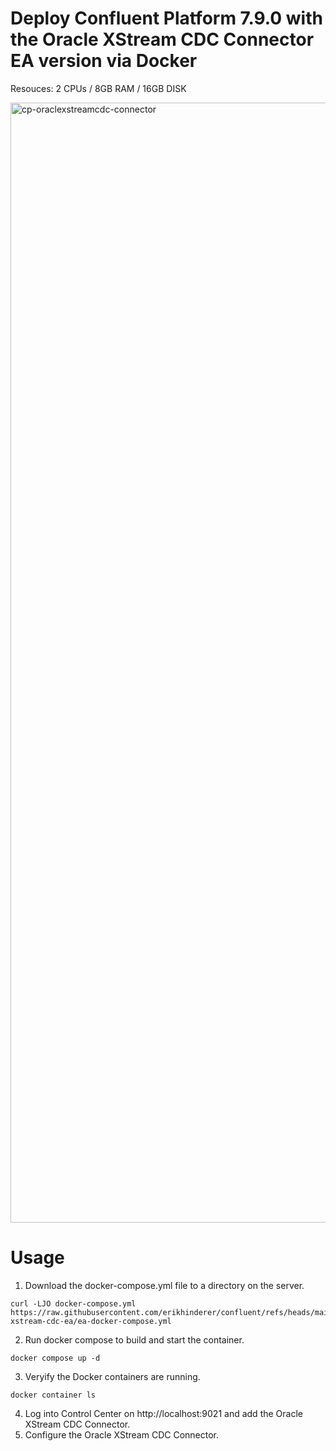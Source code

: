 # Deploy Confluent Platform 7.9.0 with the Oracle XStream CDC Connector EA version via Docker

Resouces: 2 CPUs / 8GB RAM / 16GB DISK

<img width="1792" alt="cp-oraclexstreamcdc-connector" src="https://github.com/user-attachments/assets/7535b2a8-1699-4680-8738-af929965d24a" />

# Usage
1. Download the docker-compose.yml file to a directory on the server.
```
curl -LJO docker-compose.yml https://raw.githubusercontent.com/erikhinderer/confluent/refs/heads/main/docker/oracle-xstream-cdc-ea/ea-docker-compose.yml
```
2. Run docker compose to build and start the container.
```
docker compose up -d
```
3. Veryify the Docker containers are running.
```
docker container ls
```
4. Log into Control Center on http://localhost:9021 and add the Oracle XStream CDC Connector.
5. Configure the Oracle XStream CDC Connector.
